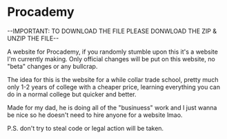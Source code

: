# Procademy
--IMPORTANT: TO DOWNLOAD THE FILE PLEASE DONWLOAD THE ZIP & UNZIP THE FILE--

A website for Procademy, if you randomly stumble upon this it's a website I'm currently making. Only official changes will be put on this website, no "beta" changes or any bullcrap.

The idea for this is the website for a while collar trade school, pretty much only 1-2 years of college with a cheaper price, learning everything you can do in a normal college but quicker and better.

Made for my dad, he is doing all of the "businuess" work and I just wanna be nice so he doesn't need to hire anyone for a website lmao.

P.S. don't try to steal code or legal action will be taken.
